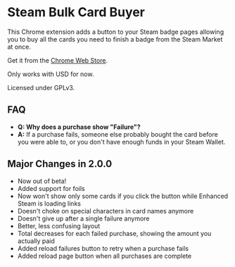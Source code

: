 # Steam Bulk Card Buyer

This Chrome extension adds a button to your Steam badge pages allowing you to buy all the cards you need to finish a badge from the Steam Market at once.

Get it from the [Chrome Web Store](https://chrome.google.com/webstore/detail/steam-trading-cards-bulk/ahlhfglcnmjjncfolgbdnohcgddgpjji?hl=en&gl=US).

Only works with USD for now.

Licensed under GPLv3.

## FAQ

- **Q: Why does a purchase show "Failure"?**
- **A:** If a purchase fails, someone else probably bought the card before you were able to, or you don't have enough funds in your Steam Wallet.

## Major Changes in 2.0.0

- Now out of beta!
- Added support for foils
- Now won't show only some cards if you click the button while Enhanced Steam is loading links
- Doesn't choke on special characters in card names anymore
- Doesn't give up after a single failure anymore
- Better, less confusing layout
- Total decreases for each failed purchase, showing the amount you actually paid
- Added reload failures button to retry when a purchase fails
- Added reload page button when all purchases are complete